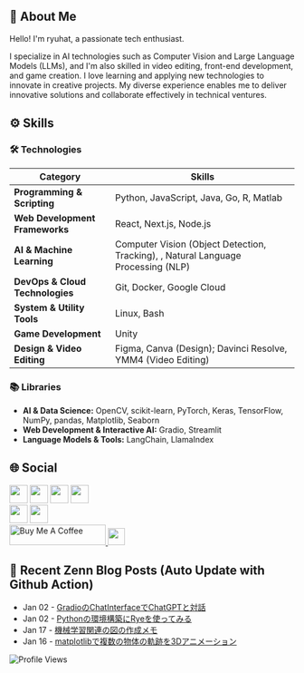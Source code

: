 ## 👤 About Me

Hello! I'm ryuhat, a passionate tech enthusiast.

I specialize in AI technologies such as Computer Vision and Large Language Models (LLMs), and I'm also skilled in video editing, front-end development, and game creation. I love learning and applying new technologies to innovate in creative projects. My diverse experience enables me to deliver innovative solutions and collaborate effectively in technical ventures.

## ⚙ Skills

### 🛠 Technologies

| Category                       | Skills                                             |
| ------------------------------ | -------------------------------------------------- |
| **Programming & Scripting**    | Python, JavaScript, Java, Go, R, Matlab            |
| **Web Development Frameworks** | React, Next.js, Node.js                            |
| **AI & Machine Learning**      | Computer Vision (Object Detection, Tracking), , Natural Language Processing (NLP) |
| **DevOps & Cloud Technologies**| Git, Docker, Google Cloud                          |
| **System & Utility Tools**     | Linux, Bash                                        |
| **Game Development**           | Unity                                              |
| **Design & Video Editing**     | Figma, Canva (Design); Davinci Resolve, YMM4 (Video Editing) |


### 📚 Libraries

- **AI & Data Science:** OpenCV, scikit-learn, PyTorch, Keras, TensorFlow, NumPy, pandas, Matplotlib, Seaborn
- **Web Development & Interactive AI:** Gradio, Streamlit
- **Language Models & Tools:** LangChain, LlamaIndex

<!--
## 📊 GitHub Stats

- **Languages and Technologies:** Gain insights into my most used languages and tools.
- **GitHub Contributions:** Check out my activity and contributions to the GitHub community.

![Top Languages](https://github-readme-stats.vercel.app/api/top-langs/?username=ryuhat&layout=compact&show_icons=true&theme=tokyonight)
![GitHub Stats](https://github-readme-stats.vercel.app/api?username=ryuhat&theme=tokyonight&show_icons=true&count_private=true)
-->

<!--
## 🏆 Achievements

- **GitHub Streaks:** View my consistent contributions over time.
- **GitHub Trophies:** A showcase of my achievements on GitHub.

![GitHub Streaks](https://github-readme-streak-stats.herokuapp.com/?user=ryuhat&theme=tokyonight)
![GitHub Trophies](https://github-profile-trophy.vercel.app/?username=ryuhat&theme=juicyfresh&column=8)
-->

<!--
## 📈 Activity Graph

![Activity Graph](https://github-readme-activity-graph.cyclic.app/graph?username=ryuhat&theme=xcode)
-->

## 🌐 Social
[<img src="https://user-images.githubusercontent.com/37477845/94174253-05ab8180-fed0-11ea-8cf6-312bdb610b74.png" width="32px">](https://twitter.com/ryuhats) 
[<img src="https://user-images.githubusercontent.com/37477845/94174258-06dcae80-fed0-11ea-9d11-b6ef832e54a4.png" width="32px">](https://ryuhat.hatenablog.com/) 
[<img src="https://user-images.githubusercontent.com/37477845/94174261-06dcae80-fed0-11ea-99d4-cc66d7a91c31.png" width="32px">](https://qiita.com/ryuhat) 
[<img src="https://user-images.githubusercontent.com/37477845/94174263-07754500-fed0-11ea-8ef3-004bee2cbcc5.jpg" width="32px">](https://zenn.dev/ryuhat)  
[<img src="https://user-images.githubusercontent.com/37477845/94176882-b0716f00-fed3-11ea-8254-dbff72e992e2.png" width="32px">](https://speakerdeck.com/ryuhat) 
[<img src="https://user-images.githubusercontent.com/37477845/102078263-fb08e480-3e4d-11eb-907f-8bdd10d77da4.png" width="32px">](https://www.kaggle.com/ryuhat)
<a href="https://www.buymeacoffee.com/ryuhat" target="_blank"><br><img src="https://cdn.buymeacoffee.com/buttons/default-white.png" alt="Buy Me A Coffee" height="36" width="170" >
[<img src="https://user-images.githubusercontent.com/37477845/120681754-aa0dab00-c4d6-11eb-8b1d-7902d5d8fc5a.png" height="30px">](https://ofuse.me/e4d3eb7c)

## 📝 Recent Zenn Blog Posts (Auto Update with Github Action)
<!-- feed start -->
- Jan 02 - [GradioのChatInterfaceでChatGPTと対話](https://zenn.dev/ryuhat/scraps/790f2b5dab64ac)
- Jan 02 - [Pythonの環境構築にRyeを使ってみる](https://zenn.dev/ryuhat/scraps/5fc713047c7ee4)
- Jan 17 - [機械学習関連の図の作成メモ](https://zenn.dev/ryuhat/articles/13208aa266072a)
- Jan 16 - [matplotlibで複数の物体の軌跡を3Dアニメーション](https://zenn.dev/ryuhat/articles/1c5b9a50bdf669)
<!-- feed end -->

![Profile Views](https://komarev.com/ghpvc/?username=ryuhat&color=lightgrey)
